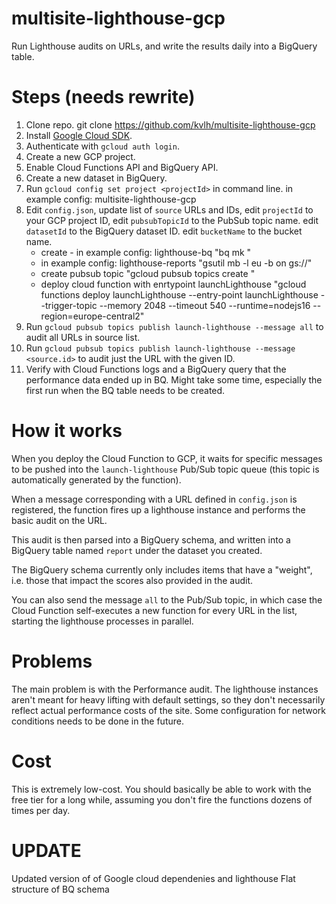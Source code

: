 # multisite-lighthouse-gcp
Run Lighthouse audits on URLs, and write the results daily into a BigQuery table.

# Steps (needs rewrite)

1. Clone repo.
    git clone https://github.com/kvlh/multisite-lighthouse-gcp
2. Install [Google Cloud SDK](https://cloud.google.com/sdk/).
3. Authenticate with `gcloud auth login`.
4. Create a new GCP project.
5. Enable Cloud Functions API and BigQuery API.
6. Create a new dataset in BigQuery.
7. Run `gcloud config set project <projectId>` in command line.
    <projectId> in example config: multisite-lighthouse-gcp 
8. Edit `config.json`, 
  update list of `source` URLs and IDs, 
  edit `projectId` to your GCP project ID, 
  edit `pubsubTopicId` to the PubSub topic name.
  edit `datasetId` to the BigQuery dataset ID.
  edit `bucketName` to the bucket name.
    - create <bq dataset name> - in example config: lighthouse-bq "bq mk <bq dataset name>"
    - <bucket name> in example config: lighthouse-reports "gsutil mb -l eu -b on gs://<bucket name>"
    - create pubsub topic <pubsub topic> "gcloud pubsub topics create <pubsub topic>"
    - deploy cloud function with enrtypoint launchLighthouse "gcloud functions deploy launchLighthouse --entry-point launchLighthouse --trigger-topic <pubsub topic> --memory 2048 --timeout 540 --runtime=nodejs16 --region=europe-central2"
10. Run `gcloud pubsub topics publish launch-lighthouse --message all` to audit all URLs in source list.
11. Run `gcloud pubsub topics publish launch-lighthouse --message <source.id>` to audit just the URL with the given ID.
12. Verify with Cloud Functions logs and a BigQuery query that the performance data ended up in BQ. Might take some time, especially the first run when the BQ table needs to be created.

# How it works

When you deploy the Cloud Function to GCP, it waits for specific messages to be pushed into the `launch-lighthouse` Pub/Sub topic queue (this topic is automatically generated by the function).

When a message corresponding with a URL defined in `config.json` is registered, the function fires up a lighthouse instance and performs the basic audit on the URL.

This audit is then parsed into a BigQuery schema, and written into a BigQuery table named `report` under the dataset you created.

The BigQuery schema currently only includes items that have a "weight", i.e. those that impact the scores also provided in the audit. 

You can also send the message `all` to the Pub/Sub topic, in which case the Cloud Function self-executes a new function for every URL in the list, starting the lighthouse processes in parallel.

# Problems

The main problem is with the Performance audit. The lighthouse instances aren't meant for heavy lifting with default settings, so they don't necessarily reflect actual performance costs of the site. Some configuration for network conditions needs to be done in the future.

# Cost

This is extremely low-cost. You should basically be able to work with the free tier for a long while, assuming you don't fire the functions dozens of times per day. 

# UPDATE

Updated version of of Google cloud dependenies and lighthouse
Flat structure of BQ schema

